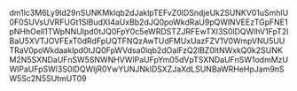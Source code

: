dm1lc3M6Ly9ld29nSUNKMklqb2dJaklpTEFvZ0lDSndjeUk2SUNKV01uSmhlU0F0SUVsUVRFUGt1SlBudXI4aUxBb2dJQ0poWkdRaU9pQWlNVEEzTGpFNE1pNHhOell1TWpNNUlpd0tJQ0FpY0c5eWRDSTZJRFEwTXl3S0lDQWlhV1FpT2lBaU5XVTJOVFExT0dRdFpUQTFNQzAwTUdFMUxUazFZV1V0WmpVNU5UUTRaV0poWkdaaklpd0tJQ0FpWVdsa0lqb2dOalFzQ2lBZ0ltNWxkQ0k2SUNKM2N5SXNDaUFnSW5SNWNHVWlPaUFpYm05dVpTSXNDaUFnSW1odmMzUWlPaUFpSWl3S0lDQWljR0YwYUNJNklDSXZJaXdLSUNBaWRHeHpJam9nSW5Sc2N5SUtmUT09
